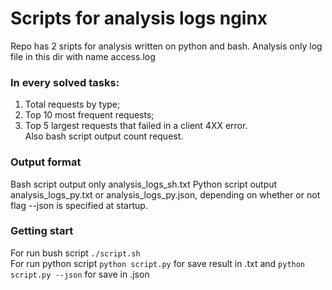 # Scripts for analysis logs nginx

Repo has 2 sripts for analysis written on python and bash.
Analysis only log file in this dir with name access.log
### In every solved tasks:
1. Total requests by type;
2. Top 10 most frequent requests;
3. Top 5 largest requests that failed in a client 4XX error.<br>
Also bash script output count request.
### Output format
Bash script output only analysis_logs_sh.txt
Python script output analysis_logs_py.txt or analysis_logs_py.json, depending on whether or not flag --json is 
specified at startup.
### Getting start
For run bush script `./script.sh`<br>
For run python script `python script.py` for save result in .txt and `python script.py --json` for save in .json

